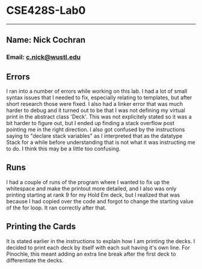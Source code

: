 # CSE428S-Lab0

---

## Name: Nick Cochran

### Email: c.nick@wustl.edu


## Errors

I ran into a number of errors while working on this lab.  I had a lot of small syntax issues
that I needed to fix, especially relating to templates, but after short research those were fixed.
I also had a linker error that was much harder to debug and it turned out to be that I was not 
defining my virtual print in the abstract class 'Deck'. This was not explicitely stated so it was
a bit harder to figure out, but I ended up finding a stack overflow post pointing me in the right direction.
I also got confused by the instructions saying to "declare stack variables" as I interpreted that as
the datatype Stack for a while before understanding that is not what it was instructing me to do. 
I think this may be a little too confusing.

## Runs

I had a couple of runs of the program where I wanted to fix up the whitespace and make the printout more detailed, 
and I also was only printing starting at rank 9 for my Hold Em deck, but I realized that was because I had copied
over the code and forgot to change the starting value of the for loop. It ran correctly after that.

## Printing the Cards

It is stated earlier in the instructions to explain how I am printing the decks.
I decided to print each deck by itself with each suit having it's own line.  For Pinochle, this meant adding
an extra line break after the first deck to differentiate the decks.